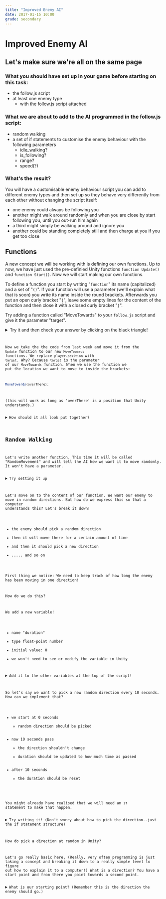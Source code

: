 ```yaml
---
title: "Improved Enemy AI"
date: 2017-01-15 10:00
grade: secondary
---
```


# Improved Enemy AI

## Let's make sure we're all on the same page

### What you should have set up in your game before starting on this task:
- the follow.js script
- at least one enemy type
  - with the follow.js script attached
  
### What we are about to add to the AI programmed in the follow.js script:
- random walking
- a set of if statements to customise the enemy behaviour with the following parameters
  - idle_walking?
  - is_following?
  - range?
  - speed(?)
  
### What's the result?
You will have a customisable enemy behaviour script you can add to different enemy types and then set up so they behave very differently from each other without changing the script itself:
- one enemy could always be following you
- another might walk around randomly and when you are close by start following you, until you out-run him again
- a third might simply be walking around and ignore you
- another could be standing completely still and then charge at you if you get too close

## Functions
A new concept we will be working with is defining our own functions. Up to now, we have just used the pre-definied Unity functions `function Update()` and `function Start()`.
Now we will start making our own functions.

To define a function you start by writing "`function`" its name (capitalized) and a set of "`()`". If your function will use a parameter (we'll explain what that is soon) you write its name inside the round brackets. Afterwards you put an open curly bracket "`{`", leave some empty lines for the content of the function and then close it with a closed curly bracket "`}`".

Try adding a function called "MoveTowards" to your `follow.js` script and give it the parameter "target".

<details>
  <summary>Try it and then check your answer by clicking on the black triangle! </summary>
  <pre><code>
    function MoveTowards(target) {
    
    }
    </code></pre>
</details>


Now we take the the code from last week and move it from the `Update` function to our new `MoveTowards` functions. We replace `player.position` with `target`. 
Why? Because `target` is the parameter of our `MoveTowards` function. When we use the function we put the location we want to move to inside the brackets:

```javascript
MoveTowards(overThere);
```
(this will work as long as 'overThere' is a position that Unity understands.)

<details>
  <summary>How should it all look put together? </summary>
 <pre><code style="javascript">
function MoveToward (target) {
  var animationName : String = "Death";
  if( !GetComponent(Animator).GetCurrentAnimatorStateInfo(0).IsName(animationName)) {
    nav.SetDestination (target);
  }
}
</code></pre>
</details>


## Random Walking
Let's write another function. This time it will be called "RandomMovement" and will tell the AI how we want it to move randomly. It won't have a parameter.

<details>
  <summary>Try setting it up</summary>
 <pre><code style="javascript">
  function RandomMovement () {
  
  }
</code></pre>
</details>


Let's move on to the content of our function. We want our enemy to move in random directions. But how do we express this so that a computer understands this? Let's break it down!
- the enemy should pick a random direction
- then it will move there for a certain amount of time
- and then it should pick a new direction 
- ..... and so on

First thing we notice: We need to keep track of how long the enemy has been moving in one direction!

How do we do this?

We add a new variable!
- name "duration"
- type float-point number
- initial value: 0
- we won't need to see or modify the variable in Unity

<details>
  <summary>Add it to the other variables at the top of the script! </summary>
 <pre><code style="javascript">
  private var duration : float = 0; 
</code></pre>
</details>

So let's say we want to pick a new random direction every 10 seconds. How can we implement that?

- we start at 0 seconds
  - random direction should be picked
- now 10 seconds pass 
  - the direction shouldn't change
  - duration should be updated to how much time as passed
- after 10 seconds
  - the duration should be reset
  
  
You might already have realised that we will need an `if` statement to make that happen.

<details>
  <summary>Try writing it! (Don't worry about how to pick the direction--just the if statement structure) </summary>
 <pre><code> style="javascript">
  if (duration == 0) {  
    // here we will put the code to pick a random direction (THIS IS JUST A COMMENT)
    duration = Time.deltaTime;
  } else if (duration > 10) {
    duration = 0;
  } else {
    duration = duration + Time.deltaTime;
  }
}
</code></pre>
</details>


How do pick a direction at random in Unity? 

Let's go really basic here. (Really, very often programming is just taking a concept and breaking it down to a really simple level to figure out how to explain it to a computer!)
What is a direction? You have a start point and from there you point towards a second point.

<details>
  <summary>What is our starting point? (Remember this is the direction the enemy should go.)</summary>
  the enemy's current position!
<details>

<details>
  <summary>How do we get that in Unity?</summary>
  <code>this.gameObject.transform.position</code>
<details>


We use a command called `Random.onUnitSphere`



<details>
  <summary>How should it all look put together? </summary>
 <pre><code style="javascript">
  function RandomMovement ()
{
  if (duration == 0) {
    MoveToward(this.gameObject.transform.position + Random.onUnitSphere * 50);
    duration = Time.deltaTime;
  } else if (duration > 10) {
    duration = 0;
  } else {
    duration = duration + Time.deltaTime;
  }
}
</code></pre>
</details>

## If statement logic


## Range
<details> 
  <summary>Q1: How would you write the other 3 variables? </summary>
   ```
public var hasRange : boolean;
public var range : int;
public var following : boolean;
public var idleWalking : boolean;
```
</details>

